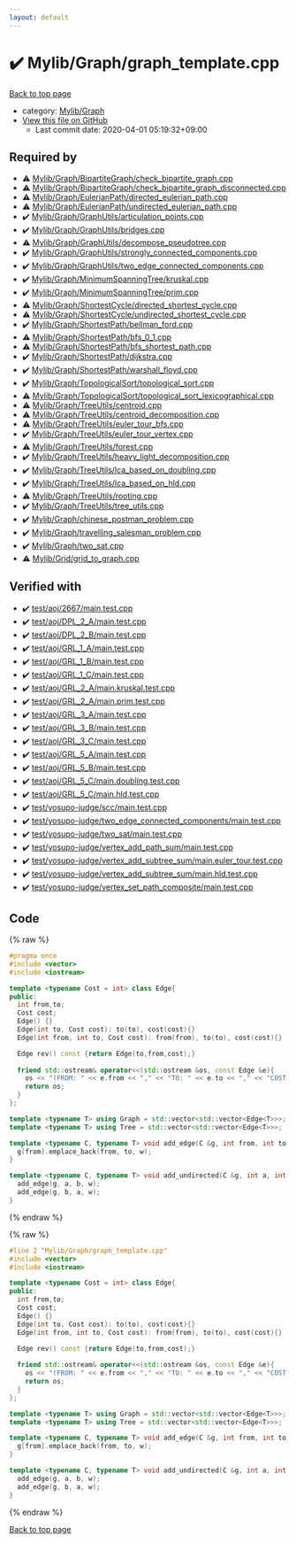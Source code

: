 ```yaml
---
layout: default
---
```


<!-- mathjax config similar to math.stackexchange -->
<script type="text/javascript" async
  src="https://cdnjs.cloudflare.com/ajax/libs/mathjax/2.7.5/MathJax.js?config=TeX-MML-AM_CHTML">
</script>
<script type="text/x-mathjax-config">
  MathJax.Hub.Config({
    TeX: { equationNumbers: { autoNumber: "AMS" }},
    tex2jax: {
      inlineMath: [ ['$','$'] ],
      processEscapes: true
    },
    "HTML-CSS": { matchFontHeight: false },
    displayAlign: "left",
    displayIndent: "2em"
  });
</script>

<script type="text/javascript" src="https://cdnjs.cloudflare.com/ajax/libs/jquery/3.4.1/jquery.min.js"></script>
<script src="https://cdn.jsdelivr.net/npm/jquery-balloon-js@1.1.2/jquery.balloon.min.js" integrity="sha256-ZEYs9VrgAeNuPvs15E39OsyOJaIkXEEt10fzxJ20+2I=" crossorigin="anonymous"></script>
<script type="text/javascript" src="../../../assets/js/copy-button.js"></script>
<link rel="stylesheet" href="../../../assets/css/copy-button.css" />


# :heavy_check_mark: Mylib/Graph/graph_template.cpp

<a href="../../../index.html">Back to top page</a>

* category: <a href="../../../index.html#791a56799ce3ef8e4fb5da8cbce3a9bf">Mylib/Graph</a>
* <a href="{{ site.github.repository_url }}/blob/master/Mylib/Graph/graph_template.cpp">View this file on GitHub</a>
    - Last commit date: 2020-04-01 05:19:32+09:00




## Required by

* :warning: <a href="BipartiteGraph/check_bipartite_graph.cpp.html">Mylib/Graph/BipartiteGraph/check_bipartite_graph.cpp</a>
* :warning: <a href="BipartiteGraph/check_bipartite_graph_disconnected.cpp.html">Mylib/Graph/BipartiteGraph/check_bipartite_graph_disconnected.cpp</a>
* :warning: <a href="EulerianPath/directed_eulerian_path.cpp.html">Mylib/Graph/EulerianPath/directed_eulerian_path.cpp</a>
* :warning: <a href="EulerianPath/undirected_eulerian_path.cpp.html">Mylib/Graph/EulerianPath/undirected_eulerian_path.cpp</a>
* :heavy_check_mark: <a href="GraphUtils/articulation_points.cpp.html">Mylib/Graph/GraphUtils/articulation_points.cpp</a>
* :heavy_check_mark: <a href="GraphUtils/bridges.cpp.html">Mylib/Graph/GraphUtils/bridges.cpp</a>
* :warning: <a href="GraphUtils/decompose_pseudotree.cpp.html">Mylib/Graph/GraphUtils/decompose_pseudotree.cpp</a>
* :heavy_check_mark: <a href="GraphUtils/strongly_connected_components.cpp.html">Mylib/Graph/GraphUtils/strongly_connected_components.cpp</a>
* :heavy_check_mark: <a href="GraphUtils/two_edge_connected_components.cpp.html">Mylib/Graph/GraphUtils/two_edge_connected_components.cpp</a>
* :heavy_check_mark: <a href="MinimumSpanningTree/kruskal.cpp.html">Mylib/Graph/MinimumSpanningTree/kruskal.cpp</a>
* :heavy_check_mark: <a href="MinimumSpanningTree/prim.cpp.html">Mylib/Graph/MinimumSpanningTree/prim.cpp</a>
* :warning: <a href="ShortestCycle/directed_shortest_cycle.cpp.html">Mylib/Graph/ShortestCycle/directed_shortest_cycle.cpp</a>
* :warning: <a href="ShortestCycle/undirected_shortest_cycle.cpp.html">Mylib/Graph/ShortestCycle/undirected_shortest_cycle.cpp</a>
* :heavy_check_mark: <a href="ShortestPath/bellman_ford.cpp.html">Mylib/Graph/ShortestPath/bellman_ford.cpp</a>
* :warning: <a href="ShortestPath/bfs_0_1.cpp.html">Mylib/Graph/ShortestPath/bfs_0_1.cpp</a>
* :warning: <a href="ShortestPath/bfs_shortest_path.cpp.html">Mylib/Graph/ShortestPath/bfs_shortest_path.cpp</a>
* :heavy_check_mark: <a href="ShortestPath/dijkstra.cpp.html">Mylib/Graph/ShortestPath/dijkstra.cpp</a>
* :heavy_check_mark: <a href="ShortestPath/warshall_floyd.cpp.html">Mylib/Graph/ShortestPath/warshall_floyd.cpp</a>
* :heavy_check_mark: <a href="TopologicalSort/topological_sort.cpp.html">Mylib/Graph/TopologicalSort/topological_sort.cpp</a>
* :warning: <a href="TopologicalSort/topological_sort_lexicographical.cpp.html">Mylib/Graph/TopologicalSort/topological_sort_lexicographical.cpp</a>
* :warning: <a href="TreeUtils/centroid.cpp.html">Mylib/Graph/TreeUtils/centroid.cpp</a>
* :warning: <a href="TreeUtils/centroid_decomposition.cpp.html">Mylib/Graph/TreeUtils/centroid_decomposition.cpp</a>
* :warning: <a href="TreeUtils/euler_tour_bfs.cpp.html">Mylib/Graph/TreeUtils/euler_tour_bfs.cpp</a>
* :heavy_check_mark: <a href="TreeUtils/euler_tour_vertex.cpp.html">Mylib/Graph/TreeUtils/euler_tour_vertex.cpp</a>
* :warning: <a href="TreeUtils/forest.cpp.html">Mylib/Graph/TreeUtils/forest.cpp</a>
* :heavy_check_mark: <a href="TreeUtils/heavy_light_decomposition.cpp.html">Mylib/Graph/TreeUtils/heavy_light_decomposition.cpp</a>
* :heavy_check_mark: <a href="TreeUtils/lca_based_on_doubling.cpp.html">Mylib/Graph/TreeUtils/lca_based_on_doubling.cpp</a>
* :heavy_check_mark: <a href="TreeUtils/lca_based_on_hld.cpp.html">Mylib/Graph/TreeUtils/lca_based_on_hld.cpp</a>
* :warning: <a href="TreeUtils/rooting.cpp.html">Mylib/Graph/TreeUtils/rooting.cpp</a>
* :heavy_check_mark: <a href="TreeUtils/tree_utils.cpp.html">Mylib/Graph/TreeUtils/tree_utils.cpp</a>
* :heavy_check_mark: <a href="chinese_postman_problem.cpp.html">Mylib/Graph/chinese_postman_problem.cpp</a>
* :heavy_check_mark: <a href="travelling_salesman_problem.cpp.html">Mylib/Graph/travelling_salesman_problem.cpp</a>
* :heavy_check_mark: <a href="two_sat.cpp.html">Mylib/Graph/two_sat.cpp</a>
* :warning: <a href="../Grid/grid_to_graph.cpp.html">Mylib/Grid/grid_to_graph.cpp</a>


## Verified with

* :heavy_check_mark: <a href="../../../verify/test/aoj/2667/main.test.cpp.html">test/aoj/2667/main.test.cpp</a>
* :heavy_check_mark: <a href="../../../verify/test/aoj/DPL_2_A/main.test.cpp.html">test/aoj/DPL_2_A/main.test.cpp</a>
* :heavy_check_mark: <a href="../../../verify/test/aoj/DPL_2_B/main.test.cpp.html">test/aoj/DPL_2_B/main.test.cpp</a>
* :heavy_check_mark: <a href="../../../verify/test/aoj/GRL_1_A/main.test.cpp.html">test/aoj/GRL_1_A/main.test.cpp</a>
* :heavy_check_mark: <a href="../../../verify/test/aoj/GRL_1_B/main.test.cpp.html">test/aoj/GRL_1_B/main.test.cpp</a>
* :heavy_check_mark: <a href="../../../verify/test/aoj/GRL_1_C/main.test.cpp.html">test/aoj/GRL_1_C/main.test.cpp</a>
* :heavy_check_mark: <a href="../../../verify/test/aoj/GRL_2_A/main.kruskal.test.cpp.html">test/aoj/GRL_2_A/main.kruskal.test.cpp</a>
* :heavy_check_mark: <a href="../../../verify/test/aoj/GRL_2_A/main.prim.test.cpp.html">test/aoj/GRL_2_A/main.prim.test.cpp</a>
* :heavy_check_mark: <a href="../../../verify/test/aoj/GRL_3_A/main.test.cpp.html">test/aoj/GRL_3_A/main.test.cpp</a>
* :heavy_check_mark: <a href="../../../verify/test/aoj/GRL_3_B/main.test.cpp.html">test/aoj/GRL_3_B/main.test.cpp</a>
* :heavy_check_mark: <a href="../../../verify/test/aoj/GRL_3_C/main.test.cpp.html">test/aoj/GRL_3_C/main.test.cpp</a>
* :heavy_check_mark: <a href="../../../verify/test/aoj/GRL_5_A/main.test.cpp.html">test/aoj/GRL_5_A/main.test.cpp</a>
* :heavy_check_mark: <a href="../../../verify/test/aoj/GRL_5_B/main.test.cpp.html">test/aoj/GRL_5_B/main.test.cpp</a>
* :heavy_check_mark: <a href="../../../verify/test/aoj/GRL_5_C/main.doubling.test.cpp.html">test/aoj/GRL_5_C/main.doubling.test.cpp</a>
* :heavy_check_mark: <a href="../../../verify/test/aoj/GRL_5_C/main.hld.test.cpp.html">test/aoj/GRL_5_C/main.hld.test.cpp</a>
* :heavy_check_mark: <a href="../../../verify/test/yosupo-judge/scc/main.test.cpp.html">test/yosupo-judge/scc/main.test.cpp</a>
* :heavy_check_mark: <a href="../../../verify/test/yosupo-judge/two_edge_connected_components/main.test.cpp.html">test/yosupo-judge/two_edge_connected_components/main.test.cpp</a>
* :heavy_check_mark: <a href="../../../verify/test/yosupo-judge/two_sat/main.test.cpp.html">test/yosupo-judge/two_sat/main.test.cpp</a>
* :heavy_check_mark: <a href="../../../verify/test/yosupo-judge/vertex_add_path_sum/main.test.cpp.html">test/yosupo-judge/vertex_add_path_sum/main.test.cpp</a>
* :heavy_check_mark: <a href="../../../verify/test/yosupo-judge/vertex_add_subtree_sum/main.euler_tour.test.cpp.html">test/yosupo-judge/vertex_add_subtree_sum/main.euler_tour.test.cpp</a>
* :heavy_check_mark: <a href="../../../verify/test/yosupo-judge/vertex_add_subtree_sum/main.hld.test.cpp.html">test/yosupo-judge/vertex_add_subtree_sum/main.hld.test.cpp</a>
* :heavy_check_mark: <a href="../../../verify/test/yosupo-judge/vertex_set_path_composite/main.test.cpp.html">test/yosupo-judge/vertex_set_path_composite/main.test.cpp</a>


## Code

<a id="unbundled"></a>
{% raw %}
```cpp
#pragma once
#include <vector>
#include <iostream>

template <typename Cost = int> class Edge{
public:
  int from,to;
  Cost cost;
  Edge() {}
  Edge(int to, Cost cost): to(to), cost(cost){}
  Edge(int from, int to, Cost cost): from(from), to(to), cost(cost){}

  Edge rev() const {return Edge(to,from,cost);}
  
  friend std::ostream& operator<<(std::ostream &os, const Edge &e){
    os << "(FROM: " << e.from << "," << "TO: " << e.to << "," << "COST: " << e.cost << ")";
    return os;
  }
};

template <typename T> using Graph = std::vector<std::vector<Edge<T>>>;
template <typename T> using Tree = std::vector<std::vector<Edge<T>>>;

template <typename C, typename T> void add_edge(C &g, int from, int to, T w){
  g[from].emplace_back(from, to, w);
}

template <typename C, typename T> void add_undirected(C &g, int a, int b, T w){
  add_edge(g, a, b, w);
  add_edge(g, b, a, w);
}

```
{% endraw %}

<a id="bundled"></a>
{% raw %}
```cpp
#line 2 "Mylib/Graph/graph_template.cpp"
#include <vector>
#include <iostream>

template <typename Cost = int> class Edge{
public:
  int from,to;
  Cost cost;
  Edge() {}
  Edge(int to, Cost cost): to(to), cost(cost){}
  Edge(int from, int to, Cost cost): from(from), to(to), cost(cost){}

  Edge rev() const {return Edge(to,from,cost);}
  
  friend std::ostream& operator<<(std::ostream &os, const Edge &e){
    os << "(FROM: " << e.from << "," << "TO: " << e.to << "," << "COST: " << e.cost << ")";
    return os;
  }
};

template <typename T> using Graph = std::vector<std::vector<Edge<T>>>;
template <typename T> using Tree = std::vector<std::vector<Edge<T>>>;

template <typename C, typename T> void add_edge(C &g, int from, int to, T w){
  g[from].emplace_back(from, to, w);
}

template <typename C, typename T> void add_undirected(C &g, int a, int b, T w){
  add_edge(g, a, b, w);
  add_edge(g, b, a, w);
}

```
{% endraw %}

<a href="../../../index.html">Back to top page</a>

